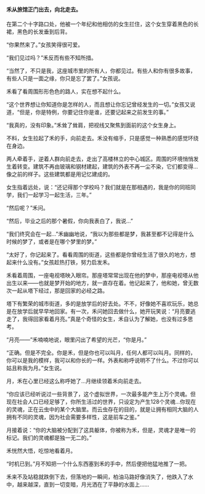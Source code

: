 #### 禾从旅馆正门出去，向北走去。

在第二个十字路口处，他被一个年纪和他相仿的女生拦住，这个女生穿着黑色的长裙，黑色的长发垂到后背。

“你果然来了。”女孩笑得很可爱。

“我们见过吗？”禾反而有些不知所措。

“当然了，不只是我，这座城市里的所有人，你都见过。有些人和你有很多故事，有些人只是一面之缘，你只是忘了罢了。”女孩说。

禾看了看周围形形色色的路人，实在想不起什么。

“这个世界想让你知道你是怎样的人，而且想让你忘记曾经发生的一切。”女孩又说道，“但是，你是特例，你要记住你是谁，还要记起来之前发生的事。”

“我真的，没有印象。”禾耸了耸肩，把视线又聚焦到面前的这个女生身上。

不料，女生拉起了禾的手，向前走去。禾没有缩手，只是感觉一种熟悉的感觉环绕在身边。

两人牵着手，逆着人群向前走去，走出了高楼林立的中心城区。周围的环境悄悄发生着转变。建筑不再由玻璃和钢材建起，建筑的外表不再一尘不染，它们都变得…像之前的样子。这些建筑都是用记忆建成的。

女生指着远处，说：“还记得那个学校吗？我们就是在那相遇的，我是你的同班同学，我们一起学习一起生活，三年。”

“然后呢？”禾问。

“然后，毕业之后的那个暑假，你向我表白了，我说…”

“我们终究会在一起…”禾幽幽地说，“我以为那些都是梦，我甚至都不记得是什么时候的梦了，或者是在哪个梦里的梦。”

“太好了，你记起来了。看看周围的街道，这些都是你曾经生活了很久的地方，想起来什么没有。”女孩趁热打铁，努力启发禾。

禾看着周围，一座电视塔映入眼帘。那座塔常常出现在他的梦中，那座电视塔从他出生以来——也就是梦开始的地方，就一直存在着。他记起来了，他和她，曾无数次一起从塔下经过，那是回家的必经之路。

塔下有繁荣的城市街道，多的是放学后的好去处。不不，好像她不喜欢玩乐，她总是在放学后就早早地回家。有一次，禾问她回去做什么，她开玩笑说：“月亮要逃走了，我得回家看着月亮。”真是个奇怪的女生，禾自认为了解她，也没有过多思考。

“月亮——”禾喃喃地说，眼里闪出了希望的光芒，“你是月。”

“正确。但是不完全。你是禾，但是你也可以叫月，任何人都可以叫月。同样的，你可以是我的模样，我可以和你长的一样。外表和称呼说明不了什么。不过你可以姑且称我为月。”女生说。

月，禾在心里已经这么称呼她了…月继续领着禾向前走去。

“你应该已经听说过一些背景了，这个虚拟世界，一次最多能产生上万个灵魂。但现在社会人口已经足够了，你所生活过的世界，只设定为产生128个灵魂…你现在的灵魂，正在云虫中的某个大脑里。而云虫存在的目的，就是让拥有相同大脑的人拥有不同的灵魂，因为社会需要多样性，这是前车之鉴。”

月接着说：“你的大脑被分配到了这具躯体，你被称为禾，但是，灵魂才是唯一的标记。我们的灵魂都是独一无二的。”

禾恍然大悟，吃惊地看着月。

“时机已到。”月不知把一个什么东西塞到禾的手中，然后便把他猛地推了一把。

禾来不及站稳就跌倒下去，但落地的一瞬间，柏油马路好像消失了，他跌入了水中，越来越深，直到一切变暗，月光洒在了平静的水面上……
